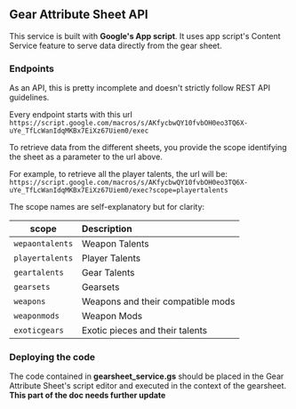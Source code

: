 ## Gear Attribute Sheet API

This service is built with **Google's App script**. It uses app script's Content Service feature to serve data directly from the gear sheet. 

### Endpoints
As an API, this is pretty incomplete and doesn't strictly follow REST API guidelines.

Every endpoint starts with this url
```https://script.google.com/macros/s/AKfycbwQY10fvbOH0eo3TQ6X-uYe_TfLcWanIdqMKBx7EiXz67Uiem0/exec```

To retrieve data from the different sheets, you provide the scope identifying the sheet as a parameter to the url above.

For example, to retrieve all the player talents, the url will be:
```https://script.google.com/macros/s/AKfycbwQY10fvbOH0eo3TQ6X-uYe_TfLcWanIdqMKBx7EiXz67Uiem0/exec?scope=playertalents```

The scope names are self-explanatory but for clarity:

| scope      | Description        
| ------------- |:-------------|
| ```wepaontalents```   | Weapon Talents|
| ```playertalents```     | Player Talents     |
| ```geartalents``` | Gear Talents     |
| ```gearsets``` | Gearsets     |
| ```weapons``` | Weapons and their compatible mods     |
| ```weaponmods``` | Weapon Mods     |
| ```exoticgears``` | Exotic pieces and their talents     |

### Deploying the code
The code contained in **gearsheet_service.gs** should be placed in the Gear Attribute Sheet's script editor and executed in the context of the gearsheet.
**This part of the doc needs further update**
